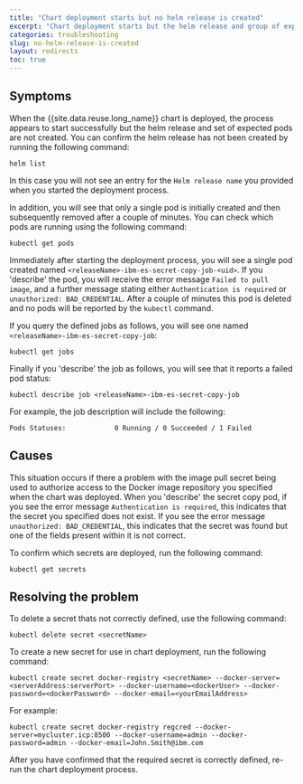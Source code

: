 ```yaml
---
title: "Chart deployment starts but no helm release is created"
excerpt: "Chart deployment starts but the helm release and group of expected pods are not created."
categories: troubleshooting
slug: no-helm-release-is-created
layout: redirects
toc: true
---
```


## Symptoms

When the {{site.data.reuse.long_name}} chart is deployed, the process appears to start successfully but the helm release and set of expected pods are not created. You can confirm the helm release has not been created by running the following command:

```
helm list
```

In this case you will not see an entry for the `Helm release name` you provided when you started the deployment process.

In addition, you will see that only a single pod is initially created and then subsequently removed after a couple of minutes. You can check which pods are running using the following command:

```
kubectl get pods
```

Immediately after starting the deployment process, you will see a single pod created named `<releaseName>-ibm-es-secret-copy-job-<uid>`. If you 'describe' the pod, you will receive the error message `Failed to pull image`, and a further message stating either `Authentication is required` or `unauthorized: BAD_CREDENTIAL`. After a couple of minutes this pod is deleted and no pods will be reported by the `kubectl` command.

If you query the defined jobs as follows, you will see one named `<releaseName>-ibm-es-secret-copy-job`:

```
kubectl get jobs
```

Finally if you 'describe' the job as follows, you will see that it reports a failed pod status:

```
kubectl describe job <releaseName>-ibm-es-secret-copy-job
```

For example, the job description will include the following:

```
Pods Statuses:            0 Running / 0 Succeeded / 1 Failed
```

## Causes

This situation occurs if there a problem with the image pull secret being used to authorize access to the Docker image repository you specified when the chart was deployed. When you 'describe' the secret copy pod, if you see the error message `Authentication is required`, this indicates that the secret you specified does not exist. If you see the error message `unauthorized: BAD_CREDENTIAL`, this indicates that the secret was found but one of the fields present within it is not correct.

To confirm which secrets are deployed, run the following command:

```
kubectl get secrets
```

## Resolving the problem

To delete a secret thats not correctly defined, use the following command:

```
kubectl delete secret <secretName>
```

To create a new secret for use in chart deployment, run the following command:

```
kubectl create secret docker-registry <secretName> --docker-server=<serverAddress:serverPort> --docker-username=<dockerUser> --docker-password=<dockerPassword> --docker-email=<yourEmailAddress>
```

For example:

```
kubectl create secret docker-registry regcred --docker-server=mycluster.icp:8500 --docker-username=admin --docker-password=admin --docker-email=John.Smith@ibm.com
```

After you have confirmed that the required secret is correctly defined, re-run the chart deployment process.
